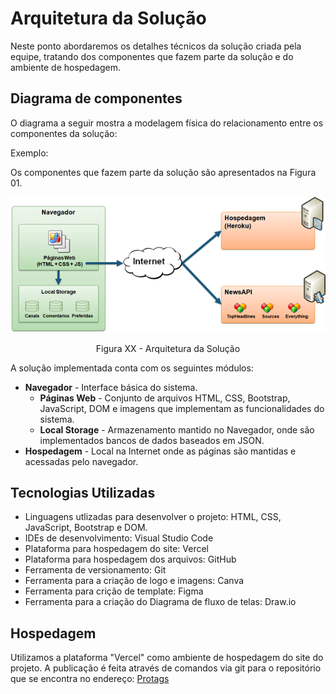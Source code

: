 # Arquitetura da Solução

Neste ponto abordaremos os detalhes técnicos da solução criada pela equipe, tratando dos componentes que fazem parte da solução e do ambiente de hospedagem.

## Diagrama de componentes

O diagrama a seguir mostra a modelagem física do relacionamento entre os componentes da solução:

Exemplo:

Os componentes que fazem parte da solução são apresentados na Figura 01.

![Diagrama de Componentes](img/componentes.png)
<center>Figura XX - Arquitetura da Solução</center>

A solução implementada conta com os seguintes módulos:
- **Navegador** - Interface básica do sistema. 
  - **Páginas Web** - Conjunto de arquivos HTML, CSS, Bootstrap, JavaScript, DOM e imagens que implementam as funcionalidades do sistema.
   - **Local Storage** - Armazenamento mantido no Navegador, onde são implementados bancos de dados baseados em JSON.
 - **Hospedagem** - Local na Internet onde as páginas são mantidas e acessadas pelo navegador.

## Tecnologias Utilizadas

- Linguagens utlizadas para desenvolver o projeto: HTML, CSS, JavaScript, Bootstrap e DOM.
- IDEs de desenvolvimento: Visual Studio Code
- Plataforma para hospedagem do site: Vercel
- Plataforma para hospedagem dos arquivos: GitHub
- Ferramenta de versionamento: Git
- Ferramenta para a criação de logo e imagens: Canva
- Ferramenta para crição de template: Figma
- Ferramenta para a criação do Diagrama de fluxo de telas: Draw.io

## Hospedagem

Utilizamos a plataforma "Vercel" como ambiente de hospedagem do site do projeto. A publicação é feita através de comandos via git para o repositório que se encontra no endereço: 
<a href="https://projeto-protags.vercel.app/">Protags</a>
